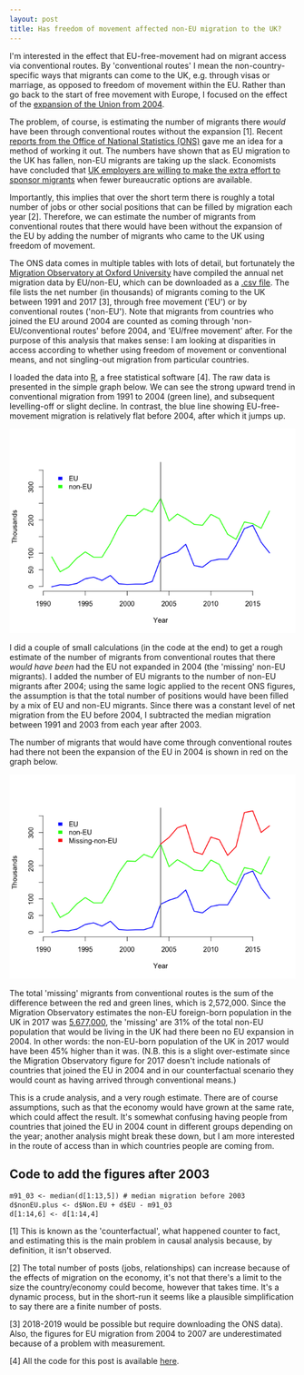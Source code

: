 ```yaml
---
layout: post
title: Has freedom of movement affected non-EU migration to the UK? 
---
```


I'm interested in the effect that EU-free-movement had on migrant access via conventional routes. By 'conventional routes' I mean the non-country-specific ways that migrants can come to the UK, e.g. through visas or marriage, as opposed to freedom of movement within the EU. Rather than go back to the start of free movement with Europe, I focused on the effect of the [expansion of the Union from
2004](https://eu.boell.org/en/2014/06/10/europe-after-eastern-enlargement-european-union-2004-2014).

The problem, of course, is estimating the number of migrants
there *would* have been through conventional routes without the expansion [1]. Recent [reports from
the Office of National Statistics
(ONS)](https://www.ons.gov.uk/peoplepopulationandcommunity/populationandmigration/internationalmigration/bulletins/migrationstatisticsquarterlyreport/may2019)
gave me an idea for a method of working it out. The numbers have shown
that as EU migration to the UK has fallen, non-EU migrants are taking up
the slack. Economists have concluded that [UK employers are willing to
make the extra effort to sponsor
migrants](https://www.newstatesman.com/politics/staggers/2019/05/when-it-comes-immigration-uk-already-post-brexit-era)
when fewer bureaucratic options are available.

Importantly, this implies that over the short term there is roughly a
total number of jobs or other social positions that can be filled by
migration each year [2]. Therefore, we can estimate the number of
migrants from conventional routes that there would have been without the expansion of the EU by adding the number of migrants who came to the UK using freedom of movement. 

The ONS data comes in multiple tables with lots of detail, but
fortunately the [Migration Observatory at Oxford
University](https://migrationobservatory.ox.ac.uk/resources/briefings/long-term-international-migration-flows-to-and-from-the-uk/)
have compiled the annual net migration data by EU/non-EU, which can be
downloaded as a [.csv file](net-migration-by-citizen.csv). The file
lists the net number (in thousands) of migrants coming to
the UK between 1991 and 2017 [3], through free movement ('EU') or by conventional routes ('non-EU'). Note that migrants from
countries who joined the EU around 2004 are counted as coming through 'non-EU/conventional routes' before
2004, and 'EU/free movement' after. For the purpose of this analysis that makes sense:
I am looking at disparities in access according to whether
using freedom of movement or conventional means, and not singling-out
migration from particular countries.

I loaded the data into [R](https://www.r-project.org), a free
statistical software [4]. The raw data is presented in the simple graph
below. We can
see the strong upward trend in conventional migration from 1991 to 2004 (green
line), and subsequent levelling-off or slight decline. In contrast, the
blue line showing EU-free-movement migration is relatively flat before 2004, after which it jumps up.

![](../files/Migration/Graph_files/figure-markdown_strict/unnamed-chunk-1-1.png)

I did a couple of small calculations (in the code at the end) to get a
rough estimate of the number of migrants from conventional routes that there *would have
been* had the EU not expanded in 2004 (the 'missing' non-EU migrants). I
added the number of EU migrants to the number of non-EU migrants after
2004; using the same logic applied to the recent
ONS figures, the assumption is that the total number of positions would have been filled by a
mix of EU and non-EU migrants. Since there was a constant level of net migration from the
EU before 2004, I subtracted the median migration between 1991 and 2003
from each year after 2003.

The number of migrants that would have come through conventional routes had there not been
the expansion of the EU in 2004 is shown in red on the graph below. 

![](../files/Migration/Graph_files/figure-markdown_strict/unnamed-chunk-2-1.png)

The total 'missing' migrants from conventional routes is the sum of the difference between
the red and green lines, which is 2,572,000. Since the Migration
Observatory estimates the non-EU foreign-born population in the UK in 2017
was [5,677,000](https://migrationobservatory.ox.ac.uk/resources/briefings/migrants-in-the-uk-an-overview/),
the 'missing' are 31% of the total non-EU population that would be living
in the UK had there been no EU expansion in 2004. In other words: the non-EU-born population of the UK in 2017 would have been 45% higher than it was. (N.B. this is a slight over-estimate since the Migration Observatory figure for 2017 doesn't include nationals of countries that joined the EU in 2004 and in our counterfactual scenario they would count as having arrived through conventional means.)

This is a crude analysis, and a very rough estimate. There are of course assumptions, such as
that the economy would have grown at the same rate, which could affect
the result. It's somewhat confusing having people from countries that
joined the EU in 2004 count in different groups depending on the year;
another analysis might break these down, but I am more interested in the
route of access than in which countries people are coming from. 

## Code to add the figures after 2003

    m91_03 <- median(d[1:13,5]) # median migration before 2003
    d$nonEU.plus <- d$Non.EU + d$EU - m91_03
    d[1:14,6] <- d[1:14,4]

[1] This is known as the 'counterfactual', what happened counter to
fact, and estimating this is the main problem in causal analysis
because, by definition, it isn't observed.

[2] The total number of posts (jobs, relationships) can increase because
of the effects of migration on the economy, it's not that there's a
limit to the size the country/economy could become, however that takes
time. It's a dynamic process, but in the short-run it seems like a
plausible simplification to say there are a finite number of posts.

[3] 2018-2019 would be possible but require downloading the ONS data). Also, the figures for EU migration from 2004 to 2007 are underestimated because of a problem with measurement.

[4] All the code for this post is available [here](Graph.Rmd).


